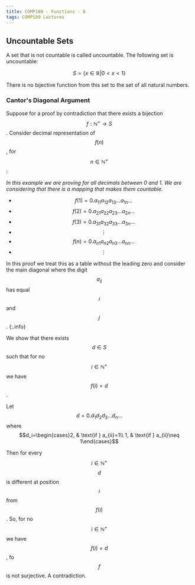 ```yaml
---
title: COMP109 - Functions - 8
tags: COMP109 Lectures
---
```

## Uncountable Sets
A set that is not countable is called uncountable. The following set is uncountable:

$$S = \{ x \in \mathbb{R} \vert 0 < x < 1 \}$$

There is no bijective function from this set to the set of all natural numbers.

### Cantor's Diagonal Argument
Suppose for a proof by contradiction that there exists a bijection $$f:\mathbb{N^+}\rightarrow S$$. Consider decimal representation of $$f(n)$$, for $$n\in\mathbb{N^+}$$:

*In this example we are proving for all decimals between 0 and 1. We are considering that there is a mapping that makes them countable.*

* $$f(1)=0.a_{11}a_{12}a_{13}\ldots a_{1n}\ldots$$
* $$f(2)=0.a_{21}a_{22}a_{23}\ldots a_{2n}\ldots$$
* $$f(3)=0.a_{31}a_{32}a_{33}\ldots a_{3n}\ldots$$
* $$\vdots$$
* $$f(n)=0.a_{n1}a_{n2}a_{n3}\ldots a_{nn}\ldots$$
* $$\vdots$$

In this proof we treat this as a table without the leading zero and consider the main diagonal where the digit  $$a_{ij}$$ has equal $$i$$ and $$j$$.
{:.info}

We show that there exists $$d\in S$$ such that for no $$i\in\mathbb{N^+}$$ we have $$f(i)=d$$.

Let $$d=0.d_{1}d_{2}d_{3}\ldots d_{n}\ldots$$ where $$d_i=\begin{cases}2, & \text{if } a_{ii}=1\\ 1, & \text{if } a_{ii}\neq 1\end{cases}$$

Then for every $$i\in\mathbb{N^+}$$ $$d$$ is different at position $$i$$ from $$f(i)$$. So, for no $$i\in\mathbb{N^+}$$ we have $$f(i)=d$$, fo $$f$$ is not surjective. A contradiction.
